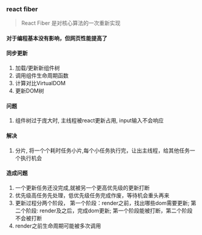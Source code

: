  ### react fiber
> React Fiber 是对核心算法的一次重新实现
 
#### 对于编程基本没有影响，但网页性能提高了

#### 同步更新
1. 加载/更新新组件树
2. 调用组件生命周期函数
3. 计算对比VirtualDOM
4. 更新DOM树

#### 问题
1. 组件树过于庞大时, 主线程被react更新占用, input输入不会响应

#### 解决
1. 分片, 将一个个耗时任务小片,每个小任务执行完，让出主线程，给其他任务一个执行机会


#### 造成问题
1. 一个更新任务还没完成,就被另一个更高优先级的更新打断
2. 优先级高任务先处理，低优先级任务完成作废，等待机会重头再来
3. 更新过程分两个阶段， 第一个阶段：render之前，找出哪些dom需要更新; 第二个阶段: render及之后，完成dom更新; 第一个阶段能被打断，第二个阶段不会被打断
4. render之前生命周期可能被多次调用





